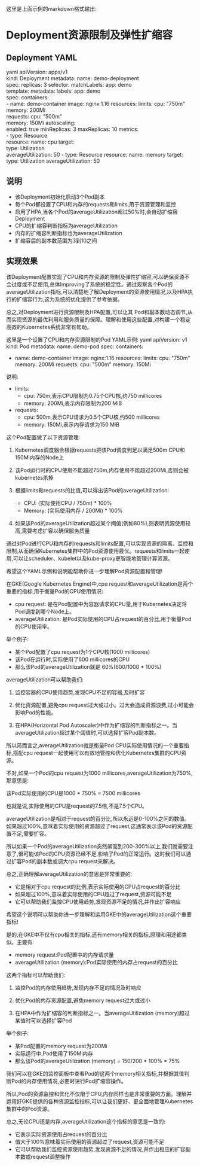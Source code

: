 
这里是上面示例的markdown格式输出:

# Deployment资源限制及弹性扩缩容
## Deployment YAML
yaml
apiVersion: apps/v1  
kind: Deployment
metadata:
  name: demo-deployment  
spec:
  replicas: 3 
  selector:
    matchLabels:
      app: demo  
  template:
    metadata:
      labels:
        app: demo  
    spec:
      containers:  
      - name: demo-container
        image: nginx:1.16
        resources:
          limits:
            cpu: "750m"     
            memory: 200Mi  
          requests:
            cpu: "500m"  
            memory: 150Mi
  autoscaling:    
    enabled: true 
    minReplicas: 3
    maxReplicas: 10
    metrics:  
    - type: Resource  
      resource:
        name: cpu
        target:   
          type: Utilization  
          averageUtilization: 50
    - type: Resource
      resource:
        name: memory
        target:    
          type: Utilization 
          averageUtilization: 50


## 说明

- 该Deployment初始化启动3个Pod副本 
- 每个Pod都设置了CPU和内存的requests和limits,用于资源管理和监控
- 启用了HPA,当各个Pod的averageUtilization超过50%时,会自动扩缩容Deployment  
- CPU的扩缩容判断指标为averageUtilization
- 内存的扩缩容判断指标也为averageUtilization 
- 扩缩容后的副本数范围为3到10之间  

## 实现效果

该Deployment配置实现了CPU和内存资源的限制及弹性扩缩容,可以确保资源不会过度或不足使用,总体Improving了系统的稳定性。通过观察各个Pod的averageUtilization指标,可以清楚地了解Deployment的资源使用情况,以及HPA执行的扩缩容行为,这为系统的优化提供了参考依据。

总之,对Deployment进行资源限制及HPA配置,可以让其 Pod和副本数动态调节,从而实现资源的最优利用和服务质量的保障。理解和使用这些配置,对构建一个稳定高效的Kubernetes系统非常有帮助。


这里是一个设置了CPU和内存资源限制的Pod YAML示例:
yaml
apiVersion: v1
kind: Pod
metadata:
  name: demo-pod
spec:
  containers:
  - name: demo-container
    image: nginx:1.16
    resources:
      limits:
        cpu: "750m"
        memory: 200Mi
      requests:
        cpu: "500m"
        memory: 150Mi


说明:

- limits: 
    - cpu: 750m,表示CPU限制为0.75个CPU核,约750 millicores
    - memory: 200Mi,表示内存限制为200 MiB
- requests:
    - cpu: 500m,表示CPU请求为0.5个CPU核,约500 millicores  
    - memory: 150Mi,表示内存请求为150 MiB

这个Pod配置做了以下资源管理:

1. Kubernetes调度器会根据requests把该Pod调度到足以满足500m CPU和150Mi内存的Node上

2. 该Pod运行时的CPU使用不能超过750m,内存使用不能超过200Mi,否则会被kubernetes杀掉

3. 根据limits和requests的比值,可以得出该Pod的averageUtilization:
    - CPU: (实际使用CPU / 750m) * 100% 
    - Memory: (实际使用内存 / 200Mi) * 100%

4. 如果该Pod的averageUtilization超过某个阈值(例如80%),则表明资源使用较高,需要考虑扩容以确保服务质量

通过对Pod进行CPU和内存的requests和limits配置,可以实现资源的隔离、监控和限制,从而确保Kubernetes集群中的Pod资源使用最优。requests和limits一起使用,可以让scheduler、kubelet以及kube-proxy更智能地管理计算资源。

希望这个YAML示例和说明能帮助你进一步理解Pod资源配置和管理!


在GKE(Google Kubernetes Engine)中,cpu request和averageUtilization是两个重要的指标,用于衡量Pod的CPU使用情况:

- cpu request: 是在Pod配置中为容器请求的CPU量,用于Kubernetes决定将Pod调度到哪个Node上。
- averageUtilization: 是Pod实际使用的CPU占request的百分比,用于衡量Pod的CPU使用率。

举个例子:

- 某个Pod配置了cpu request为1个CPU核(1000 millicores)
- 该Pod在运行时,实际使用了600 millicores的CPU
- 那么该Pod的averageUtilization就是 60%(600/1000 * 100%)

averageUtilization可以帮助我们:

1. 监控容器的CPU使用趋势,发现CPU不足的容器,及时扩容

2. 优化资源配置,避免cpu request过大或过小。过大会造成资源浪费,过小可能会影响Pod的性能。

3. 在HPA(Horizontal Pod Autoscaler)中作为扩缩容的判断指标之一。当averageUtilization超过某个阈值时,可以选择扩容Pod副本数。

所以简而言之,averageUtilization就是衡量Pod CPU实际使用情况的一个重要指标,搭配cpu request一起使用可以有效地管控和优化Kubernetes集群的CPU资源。

不对,如果一个Pod的cpu request为1000 millicores,averageUtilization为750%,那意思是:

该Pod实际使用的CPU是1000 * 750% = 7500 millicores

也就是说,实际使用的CPU是request的7.5倍,不是7.5个CPU。

averageUtilization是相对于request的百分比,所以永远是0-100%之间的数值。如果超过100%,意味着实际使用的资源超过了request,这通常表示该Pod的资源配置不足,需要扩容。

所以如果一个Pod的averageUtilization突然飙高到200-300%以上,我们就需要注意了,很可能该Pod的CPU资源已经不足,影响了Pod的正常运行。这时我们可以通过扩容Pod的副本数或调大cpu request来解决。

总之,正确理解averageUtilization的意思是非常重要的:

- 它是相对于cpu request的比例,表示实际使用的CPU占request的百分比
- 如果超过100%,意味着实际使用的CPU超过了request,资源可能不足
- 它可以帮助我们监控CPU使用趋势,发现资源不足的情况,并作出扩容响应

希望这个说明可以帮助你进一步理解和运用GKE中的averageUtilization这个重要指标!

是的,在GKE中不仅有cpu相关的指标,还有memory相关的指标,原理和用途都类似。主要有:

- memory request:Pod配置中的内存请求量
- averageUtilization (memory):Pod实际使用的内存占request的百分比

这两个指标可以帮助我们:

1. 监控Pod的内存使用趋势,发现内存不足的情况及时响应

2. 优化Pod的内存资源配置,避免memory request过大或过小

3. 在HPA中作为扩缩容的判断指标之一。当averageUtilization (memory)超过某值时可以选择扩容Pod

举个例子:

- 某Pod配置的memory request为200Mi 
- 实际运行中,Pod使用了150Mi内存 
- 那么该Pod的averageUtilization (memory) = 150/200 * 100% = 75%

我们可以在GKE的监控面板中查看Pod的这两个memory相关指标,并根据其值判断Pod的内存使用情况,必要时进行Pod扩缩容操作。

所以,Pod的资源监控和优化不仅限于CPU,内存同样也是非常重要的方面。理解并运用好GKE提供的各种资源监控指标,可以让我们更好、更全面地管理Kubernetes集群中的Pod资源。

总之,无论CPU还是内存,averageUtilization这个指标的意思是一致的:

- 它表示实际资源使用占request的百分比
- 值大于100%意味着实际使用的资源超过了request,资源可能不足
- 它可以帮助我们监控资源使用趋势,发现资源不足的情况,并作出相应的扩容副本数或request调整操作


